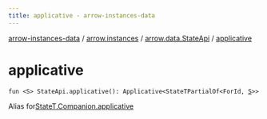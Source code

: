 ```yaml
---
title: applicative - arrow-instances-data
---
```


[arrow-instances-data](../../index.html) / [arrow.instances](../index.html) / [arrow.data.StateApi](index.html) / [applicative](./applicative.html)

# applicative

`fun <S> StateApi.applicative(): Applicative<StateTPartialOf<ForId, `[`S`](applicative.html#S)`>>`

Alias for[StateT.Companion.applicative](../../arrow.instances.statet.applicative/arrow.data.-state-t/applicative.html)

